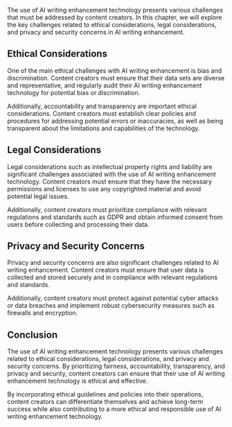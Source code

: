 
The use of AI writing enhancement technology presents various challenges that must be addressed by content creators. In this chapter, we will explore the key challenges related to ethical considerations, legal considerations, and privacy and security concerns in AI writing enhancement.

Ethical Considerations
----------------------

One of the main ethical challenges with AI writing enhancement is bias and discrimination. Content creators must ensure that their data sets are diverse and representative, and regularly audit their AI writing enhancement technology for potential bias or discrimination.

Additionally, accountability and transparency are important ethical considerations. Content creators must establish clear policies and procedures for addressing potential errors or inaccuracies, as well as being transparent about the limitations and capabilities of the technology.

Legal Considerations
--------------------

Legal considerations such as intellectual property rights and liability are significant challenges associated with the use of AI writing enhancement technology. Content creators must ensure that they have the necessary permissions and licenses to use any copyrighted material and avoid potential legal issues.

Additionally, content creators must prioritize compliance with relevant regulations and standards such as GDPR and obtain informed consent from users before collecting and processing their data.

Privacy and Security Concerns
-----------------------------

Privacy and security concerns are also significant challenges related to AI writing enhancement. Content creators must ensure that user data is collected and stored securely and in compliance with relevant regulations and standards.

Additionally, content creators must protect against potential cyber attacks or data breaches and implement robust cybersecurity measures such as firewalls and encryption.

Conclusion
----------

The use of AI writing enhancement technology presents various challenges related to ethical considerations, legal considerations, and privacy and security concerns. By prioritizing fairness, accountability, transparency, and privacy and security, content creators can ensure that their use of AI writing enhancement technology is ethical and effective.

By incorporating ethical guidelines and policies into their operations, content creators can differentiate themselves and achieve long-term success while also contributing to a more ethical and responsible use of AI writing enhancement technology.
